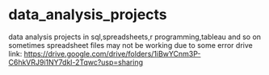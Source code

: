 # data_analysis_projects
data analysis projects in sql,spreadsheets,r programming,tableau and so on
sometimes spreadsheet files may not be working due to some error
drive link: https://drive.google.com/drive/folders/1iBwYCnm3P-C6hkVRJ9i1NY7dkl-2Tqwc?usp=sharing
